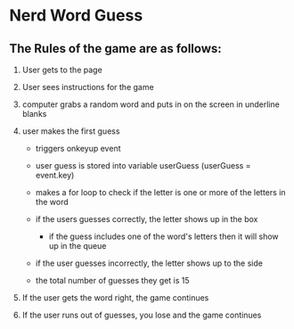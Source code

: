 # Nerd Word Guess

## The Rules of the game are as follows:

1. User gets to the page
2. User sees instructions for the game
3. computer grabs a random word and puts in on the screen in underline blanks

4. user makes the first guess

   - triggers onkeyup event
   - user guess is stored into variable userGuess (userGuess = event.key)
   - makes a for loop to check if the letter is one or more of the letters in the word

   - if the users guesses correctly, the letter shows up in the box
     - if the guess includes one of the word's letters then it will show up in the queue
   - if the user guesses incorrectly, the letter shows up to the side
   - the total number of guesses they get is 15

5. If the user gets the word right, the game continues
6. If the user runs out of guesses, you lose and the game continues
